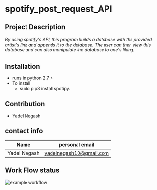 # spotify_post_request_API

## Project Description
###### By using spotify's API, this program builds a database with the provided artist's link and appends it to the database. The user can then view this database and can also manipulate the database to one's liking.   

## Installation
* runs in python 2.7 > 
* To install
  * sudo pip3 install spotipy.
  
## Contribution
* Yadel Negash

## contact info

Name | personal email
-----|------
Yadel Negash | yadelnegash10@gmail.com

## Work Flow status
![example workflow](https://github.com/yadel23/spotify_post_request_API/actions/workflows/style_checker.yaml/badge.svg)

